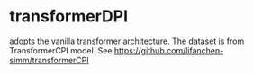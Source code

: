 # transformerDPI
adopts the vanilla transformer architecture. The dataset is from TransformerCPI model. See https://github.com/lifanchen-simm/transformerCPI 
